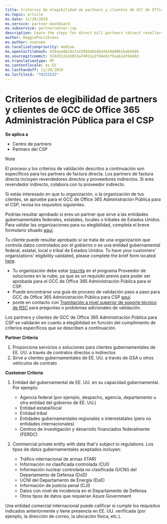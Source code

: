 ```yaml
---
title: Criterios de elegibilidad de partners y clientes de GCC de Office 365 Administración Pública | Centro de partners
ms.topic: article
ms.date: 11/20/2019
ms.service: partner-dashboard
ms.subservice: partnercenter-csp
description: Learn the steps for direct bill partners (direct resellers, indirect providers) to validate partners and customers for Office 365 Government GCC for CSP.
author: MaggiePucciEvans
ms.author: evansma
ms.localizationpriority: medium
ms.openlocfilehash: 418aaa8624a7a22945dbbdb2d410dd061bab4586
ms.sourcegitcommit: 524d3121e5053a74911e2fd4e9cf5aab14f6b48d
ms.translationtype: MT
ms.contentlocale: es-ES
ms.lasthandoff: 11/20/2019
ms.locfileid: "74253532"
---
```

# <a name="office-365-government-gcc-for-csp-partner-and-customer-eligibility-criteria"></a>Criterios de elegibilidad de partners y clientes de GCC de Office 365 Administración Pública para el CSP

**Se aplica a**

-  Centro de partners
-  Partners del CSP

>[!NOTE]
>El proceso y los criterios de validación descritos a continuación son específicos para los partners de factura directa. Los partners de factura directa incluyen revendedores directos y proveedores indirectos.  Si eres revendedor indirecto, colabora con tu proveedor indirecto. 

Si estás interesado en que tu organización, o la organización de tus clientes, se apruebe para el GCC de Office 365 Administración Pública para el CSP, revisa los requisitos siguientes.

Podrías resultar aprobado si eres un partner que sirve a las entidades gubernamentales federales, estatales, locales o tribales de Estados Unidos. Para validar las organizaciones para su elegibilidad, completa el breve formulario situado [aquí](https://products.office.com/government/eligibility-validation?ReqType=CSPPartner).

Tu cliente puede resultar aprobado si se trata de una organización que controla datos controlados por el gobierno o es una entidad gubernamental federal, estatal, local o tribal de Estados Unidos. To have your customers' organizations' eligibility validated, please complete the brief form located [here](https://products.office.com/government/eligibility-validation?ReqType=CSPCustomer). 

-   Tu organización debe estar [inscrita](https://partnercenter.microsoft.com/partner/cloud-solution-provider) en el programa Proveedor de soluciones en la nube, ya que es un requisito previo para poder ser aprobada para el GCC de Office 365 Administración Pública para el CSP.
-   Puede encontrarse una guía de proceso de validación paso a paso para GCC de Office 365 Administración Pública para CSP [aquí](https://go.microsoft.com/fwlink/?linkid=2007323).
-   ponte en contacto con [Tramitación a nivel superior de soporte técnico de RSC](mailto:usgcce@microsoft.com) para preguntas o problemas adicionales de validación.

Los partners y clientes de GCC de Office 365 Administración Pública para CSP se validarán en cuanto a elegibilidad en función del cumplimiento de criterios específicos que se describen a continuación.

**Partner Criteria**
1.  Proporciona servicios o soluciones para clientes gubernamentales de EE. UU. a través de contratos directos o indirectos
2.  Sirve a clientes gubernamentales de EE. UU. a través de GSA u otros vehículos de contrato

**Customer Criteria**
1.  Entidad del gubernamental de EE. UU. en su capacidad gubernamental. Por ejemplo:
 
    -  Agencia federal (por ejemplo, despacho, agencia, departamento u otra entidad del gobierno de EE. UU.)
    -   Entidad estatal/local 
    -   Entidad tribal
    -   Entidades gubernamentales regionales o interestatales (pero no entidades internacionales)
    -   Centros de investigación y desarrollo financiados federalmente (FERDC)

2.  Commercial private entity with data that's subject to regulations. Los tipos de datos gubernamentales aceptados incluyen: 
    -   Tráfico internacional de armas (ITAR)
    -   Información no clasificada controlada (CUI)
    -   Información nuclear controlada no clasificada (UCNI) del Departamento de Defensa (DoD)
    -   UCNI del Departamento de Energía (DoE)
    -   Información de justicia penal (CJI)
    -   Datos con nivel de incidencia en el Departamento de Defensa
    -   Otros tipos de datos que requieran Azure Government

Una entidad comercial internacional puede calificar si cumple los requisitos indicados anteriormente y tiene presencia en EE. UU. verificada (por ejemplo, la dirección de correo, la ubicación física, etc.).

